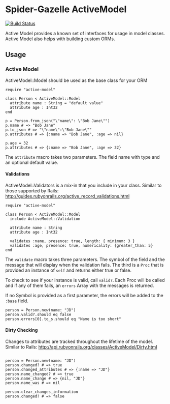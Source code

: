 # Spider-Gazelle ActiveModel

[![Build Status](https://travis-ci.org/spider-gazelle/active-model.svg?branch=master)](https://travis-ci.org/spider-gazelle/active-model)

Active Model provides a known set of interfaces for usage in model classes. Active Model also helps with building custom ORMs.


## Usage

### Active Model

ActiveModel::Model should be used as the base class for your ORM

```crystal
require "active-model"

class Person < ActiveModel::Model
  attribute name : String = "default value"
  attribute age : Int32
end

p = Person.from_json("\"name\": \"Bob Jane\"")
p.name # => "Bob Jane"
p.to_json # => "\"name\":\"Bob Jane\""
p.attributes # => {:name => "Bob Jane", :age => nil}

p.age = 32
p.attributes # => {:name => "Bob Jane", :age => 32}
```

The `attribute` macro takes two parameters. The field name with type and an optional default value.


#### Validations

ActiveModel::Validators is a mix-in that you include in your class. Similar to those supported by Rails: http://guides.rubyonrails.org/active_record_validations.html

```crystal
require "active-model"

class Person < ActiveModel::Model
  include ActiveModel::Validation

  attribute name : String
  attribute age : Int32

  validates :name, presence: true, length: { minimum: 3 }
  validates :age, presence: true, numericality: {greater_than: 5}
end
```

The `validate` macro takes three parameters.  The symbol of the field and the message that will
display when the validation fails.  The third is a `Proc` that is provided an
instance of `self` and returns either true or false.

To check to see if your instance is valid, call `valid?`.  Each Proc will be
called and if any of them fails, an `errors` Array with the messages is
returned.

If no Symbol is provided as a first parameter, the errors will be added to the `:base` field.

```crystal
person = Person.new(name: "JD")
person.valid?.should eq false
person.errors[0].to_s.should eq "Name is too short"
```


#### Dirty Checking

Changes to attributes are tracked throughout the lifetime of the model. Similar to Rails: http://api.rubyonrails.org/classes/ActiveModel/Dirty.html

```crystal

person = Person.new(name: "JD")
person.changed? # => true
person.changed_attributes # => {:name => "JD"}
person.name_changed? # => true
person.name_change # => {nil, "JD"}
person.name_was # => nil

person.clear_changes_information
person.changed? # => false

```
